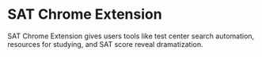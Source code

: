# SAT Chrome Extension
SAT Chrome Extension gives users tools like test center search automation, resources for studying, and SAT score reveal dramatization.
